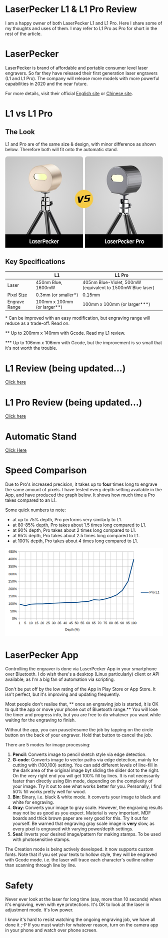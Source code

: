 # LaserPecker L1 & L1 Pro Review
I am a happy owner of both LaserPecker L1 and L1 Pro. Here I share some of my thoughts and uses of them. I may refer to L1 Pro as Pro for short in the rest of the article.


# LaserPecker
LaserPecker is brand of affordable and portable consumer level laser engravers. So far they have released their first generation laser engravers (L1 and L1 Pro). The company will release more models with more powerful capabilities in 2020 and the near future.

For more details, visit their official [English site](https://www.laserpecker.net/) or [Chinese site](http://www.laserpecker.cn/).


# L1 vs L1 Pro

## The Look
L1 and Pro are of the same size & design, with minor difference as shown below. Therefore both will fit onto the automatic stand. 

![](images/L1_vs_Pro.jpg)


## Key Specifications

|  | L1 | L1 Pro |
| ------ | ------ | ------ |
| Laser | 450nm Blue, 1600mW | 405nm Blue-Violet, 500mW (equivalent to 1500mW Blue laser) |
| Pixel Size | 0.3mm (or smaller\*)| 0.15mm |
| Engrave Range|100mm x 100mm (or larger\**)| 100mm x 100mm (or larger\*\*\*)|


\* Can be improved with an easy modification, but engraving range will reduce as a trade-off. Read on.

\*\* Up to 200mm x 140mm with Gcode. Read my L1 review.

\*\*\* Up to 106mm x 106mm with Gcode, but the improvement is so small that it's not worth the trouble.


# L1 Review (being updated...)

[Click here](L1_EN.md)


# L1 Pro Review (being updated...)

[Click here](Pro_EN.md)


# Automatic Stand

[Click Here](Auto_Stand_EN.md)


# Speed Comparison

Due to Pro's increased precision, it takes up to **four** times long to engrave the same amount of pixels. I have tested every depth setting available in the App, and have produced the graph below. It shows how much time a Pro takes compared to an L1.

Some quick numbers to note:

* at up to 75% depth, Pro performs very similarly to L1.
* at 80-85% depth, Pro takes about 1.5 times long compared to L1.
* at 90% depth, Pro takes about 2 times long compared to L1.
* at 95% depth, Pro takes about 2.5 times long compared to L1.
* at 100% depth, Pro takes about 4 times long compared to L1.


<img src="images/pro_to_L1.png">


# LaserPecker App

Controlling the engraver is done via LaserPecker App in your smartphone over Bluetooth. I do wish there's a desktop (Linux particularly) client or API available, as I'm a big fan of automation via scripting.

Don't be put off by the low rating of the App in Play Store or App Store. It isn't perfect, but it's improving and updating frequently.

Most people don't realise that, ** once an engraving job is started, it is OK to quit the app or move your phone out of Bluetooth range.** You will lose the timer and progress info, but you are free to do whatever you want while waiting for the engraving to finish.

Without the app, you can pause/resume the job by tapping on the circle button on the back of your engraver. Hold that button to cancel the job.


There are 5 modes for image processing:
1) **Pencil**: Converts image to pencil sketch style via edge detection.
2) **G-code**: Converts image to vector paths via edge detection, mainly for cutting with (100,100) setting. You can add different levels of line-fill in the dark area of the original image byt sliding the slider dot to the right. On the very right end you will get 100% fill by lines. It is not necessarily faster than directly using Bin mode, depending on the complexity of your image. Try it out to see what works better for you. Personally, I find 50% fill works pretty well for wood.
3) **Bin**: Binary, i.e. black & white mode. It converts your image to black and white for engraving.  
4) **Gray**: Converts your image to gray scale. However, the engraving results may not be as good as you expect. Material is very important. MDF boards and thick brown paper are very good for this. Try it out for yourself. Be warned that engraving gray scale image is **very** slow, as every pixel is engraved with varying power/depth settings.
5) **Seal**: Inverts your desired image/pattern for making stamps. To be used with photosensitive stamps.

The Creation mode is being actively developed. It now supports custom fonts. Note that if you set your texts to hollow style, they will be engraved with Gcode mode. i.e. the laser will trace each character's outline rather than scanning through line by line.


# Safety

Never ever look at the laser for long time (say, more than 10 seconds) when it's engraving, even with eye protections. It's OK to look at the laser in adjustment mode. It's low power.

I know it's hard to resist watching the ongoing engraving job, we have all done it ;-P If you must watch for whatever reason, turn on the camera app in your phone and watch over phone screen.